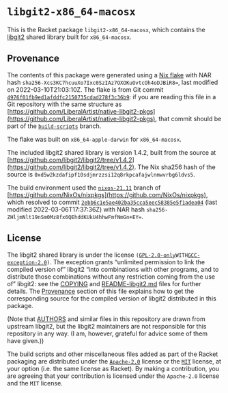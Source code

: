 # `libgit2-x86_64-macosx`

This is the Racket package `libgit2-x86_64-macosx`, which contains the
[libgit2](https://libgit2.org) shared library built for `x86_64-macosx`.

## Provenance

The contents of this package were generated using a [Nix
flake](https://nixos.org/manual/nix/stable/command-ref/new-cli/nix3-flake.html)
with NAR hash `sha256-Xcs3KC7hcuuXo7Ixc0SzIAz7OXOKuOvtcOh4oDJBiR8=`,
last modified on 2022-03-10T21:03:10Z. The flake is from Git commit
[`4976f01fb9ed1afddfc2150735cdad278f3c36b9`](https://github.com/LiberalArtist/native-libgit2-pkgs/commit/4976f01fb9ed1afddfc2150735cdad278f3c36b9):
if you are reading this file in a Git repository with the same structure
as
[https://github.com/LiberalArtist/native-libgit2-pkgs](https://github.com/LiberalArtist/native-libgit2-pkgs),
that commit should be part of the
[`build-scripts`](https://github.com/LiberalArtist/native-libgit2-pkgs/tree/build-scripts)
branch.

The flake was built on `x86_64-apple-darwin` for `x86_64-macosx`.

The included libgit2 shared library is version 1.4.2, built from the
source at
[https://github.com/libgit2/libgit2/tree/v1.4.2](https://github.com/libgit2/libgit2/tree/v1.4.2).
The Nix sha256 hash of the source is
`0xd5w2kzdafipf10sdjmrzzsi12q8rkpcafajwlnmwvrbg6ldvs5`.

The build environment used the
[`nixos-21.11`](https://github.com/NixOs/nixpkgs/tree/nixos-21.11)
branch of
[https://github.com/NixOs/nixpkgs](https://github.com/NixOs/nixpkgs),
which resolved to commit
[`2ebb6c1e5ae402ba35cca5eec58385e5f1adea04`](https://github.com/NixOs/nixpkgs/commit/2ebb6c1e5ae402ba35cca5eec58385e5f1adea04)
\(last modified 2022-03-06T17:37:36Z) with NAR hash
`sha256-ZHljmNlt19nSm0Mz8fx6QEhddKUkU4hhwFmfNmGn+EY=`.

## License

The libgit2 shared library is under the license
`(`[`GPL-2.0-only`](https://spdx.org/licenses/GPL-2.0-only.html)` WITH
`[`GCC-exception-2.0`](https://spdx.org/licenses/GCC-exception-2.0.html)`)`.
The exception grants “unlimited permission to link the compiled version
of” libgit2 “into combinations with other programs, and to distribute
those combinations without any restriction coming from the use of”
libgit2: see the [COPYING](./COPYING) and
[README-libgit2.md](./README-libgit2.md) files for further details. The
[Provenance](#provenance) section of this file explains how to get the
corresponding source for the compiled version of libgit2 distributed in
this package.

\(Note that [AUTHORS](./AUTHORS) and similar files in this repository
are drawn from upstream libgit2, but the libgit2 maintainers are not
responsible for this repository in any way. (I am, however, grateful for
advice some of them have given.))

The build scripts and other miscellaneous files added as part of the
Racket packaging are distributed under the
[`Apache-2.0`](https://spdx.org/licenses/Apache-2.0.html) license or the
[`MIT`](https://spdx.org/licenses/MIT.html) license, at your option
(i.e. the same license as Racket). By making a contribution, you are
agreeing that your contribution is licensed under the `Apache-2.0`
license and the `MIT` license.

